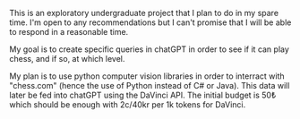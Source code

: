This is an exploratory undergraduate project that I plan to do in my spare time. I'm open to any recommendations but I can't promise that I will be able to respond in a reasonable time.

My goal is to create specific queries in chatGPT in order to see if it can play chess, and if so, at which level.

My plan is to use python computer vision libraries in order to interract with  "chess.com" (hence the use of Python instead of C# or Java). This data will later be fed into chatGPT using the DaVinci API. The initial budget is 50₺ which should be enough with 2c/40kr per 1k tokens for DaVinci.